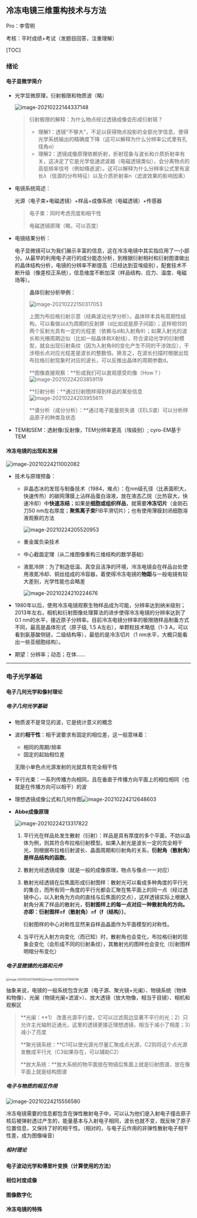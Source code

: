 ## 冷冻电镜三维重构技术与方法

Pro：李雪明

考核：平时成绩+考试（发题目回答，注重理解）

[TOC]

### 绪论

#### 电子显微学简介

- 光学显微原理，衍射极限和物质波（略）
	
	![image-20210222144337148](冷冻电镜三维重构技术与方法.assets/image-20210222144337148.png)
	
	> 衍射极限的解释：为什么物点经过透镜成像会形成衍射斑？
	> - 理解1：透镜“不够大”，不足以获得物点投影的全部光学信息，使得光学系统输出的精确度下降（这可以解释为什么分辨率公式里有孔径角$\alpha$）
	> - 理解2：透镜成像原理依赖折射，折射现象与波长和介质折射率有关，这决定了它是光学低通滤波器（电磁透镜类似），会分离物点的高低频率信号（例如倏逝波）。这可以解释为什么分辨率公式里有波长$\lambda$（信源的分布特征）以及介质折射率n（滤波效果的影响因素）
	>
	
- 电镜系统简述：

  光源（电子束+电磁透镜）+样品+成像系统（电磁透镜）+传感器

  > 电子束：同时考虑亮度和相干性
  >
  > 电磁透镜原理（略，可以百度）

- 电镜结果分析：

  电子显微镜可以为我们展示丰富的信息，这在冷冻电镜中其实指应用了一小部分。从最早的利用电子进行的成分能态分析，到根据衍射相衬和衍射图谱做出的晶体结构分析，电镜的分辨率不断提高（已经达到亚埃级别），配套技术不断升级（像差校正系统），信息维度不断加深（样品结构、应力、温度、电磁场等）。

  > **晶体衍射分析举例：**
  >
  > ![image-20210222150317053](冷冻电镜三维重构技术与方法.assets/image-20210222150317053.png)
  >
  > 上图为布拉格衍射示意（经典波动光学分析）。晶体样本具有周期性结构，可以看做以d为周期的反射屏（d比如说是原子间距）；这样相邻的两个反射光具有一定的光程差（依赖与d和入射角θ）；如果入射光的波长和光栅周期近似（比如一般晶体和X射线），符合波动光学的衍射模型，就会出现衍射条纹（因为入射角θ的变化产生不同的干涉效应），干涉相长点对应光程差是波长的整数倍。换言之，在波长扫描时根据出现布拉格衍射现象时对应的波长，可以反推出晶体的周期参数d。
  >
  > **图像直接观察：**形成我们可以直观感受的像（How？）![image-20210224203859119](冷冻电镜三维重构技术与方法.assets/image-20210224203859119.png)
  >
  > **衍射分析：**通过衍射图样得到样品的某些信息![image-20210224203955611](冷冻电镜三维重构技术与方法.assets/image-20210224203955611.png)
  >
  > **谱分析（成分分析）：**通过电子能量损失谱（EELS谱）可以分析样品原子的种类及状态

- TEM和SEM：透射像/反射像，TEM分辨率更高（埃级别）; cyro-EM基于TEM
#### 冷冻电镜的出现和发展

![image-20210224211002082](冷冻电镜三维重构技术与方法.assets/image-20210224211002082.png)

- 技术与原理预备：

  - 非晶态冰的发现与制备技术（1984，难点）：在nm级孔径（比表面积大，快速传热）的碳网薄膜上沾样品蛋白溶液，放在液态乙烷（比热容大，快速冷却）中**快速冻结**；如果是**细胞或组织样品**，就需要**冷冻切片**（金刚石刀50 nm左右厚度；**聚焦离子束**FIB平滑切片）；也有使用薄膜封闭细胞溶液观察的方法

    ![image-20210224205520953](冷冻电镜三维重构技术与方法.assets/image-20210224205520953.png)

  - 重金属负染技术

  - 中心截面定理（从二维图像重构三维结构的数学基础）

  - 液氮冷阱：为了制造低温、真空且洁净的环境，冷冻电镜会在样品台处使用液氮冷却、铜丝组成的冷容器，着使得冷冻电镜的**物距**与一般电镜有较大差别，光学性能也会略差

    ![image-20210224210224676](冷冻电镜三维重构技术与方法.assets/image-20210224210224676.png)

- 1980年以后，使用冷冻电镜观察生物样品成为可能，分辨率达到纳米级别；2013年左右，相机和衍射图像处理算法的进步使得冷冻电镜的分辨率达到了0.1 nm的水平，接近原子分辨率。目前冷冻电镜分辨率的极限随样品制备方式不同，最高是晶体形式（原子级, 1.5 A左右），单颗粒技术略低（1-3 A，可以看到氨基酸侧链，二级结构等），最低的是冷冻切片（1 nm水平，大概只能看出一些亚细胞结构）。

- 期望：分辨率；动态；在体……



--------------------



### 电子光学基础

#### 电子几何光学和像衬理论

##### 电子几何光学基础

- 物质波不是常见的波，它是统计意义的概念

- 波的**相干性**：相干波要求有固定的相位差，这一般意味着：

  - 相同的周期/频率
  - 固定的起始相位差

  无限小单色点光源发射的光就具有完全相干性

- 平行光束：一系列传播方向相同，且在垂直于传播方向平面上的相位相同（也就是在传播方向可以相干）的波

- 理想透镜成像公式和几何作图![image-20210224212648603](冷冻电镜三维重构技术与方法.assets/image-20210224212648603.png)

- **Abbe成像原理**

  ![image-20210224213317822](冷冻电镜三维重构技术与方法.assets/image-20210224213317822.png)

  1. 平行光在样品处发生散射（衍射）：样品是具有厚度的多个平面，不妨以晶体为例，则其符合布拉格衍射模型。如果入射光是波长一定的完全相干光，则根据布拉格衍射波长、晶面周期和衍射角的关系，**衍射角（散射角）是样品结构的函数**。

  2. 散射光经透镜成像（就是一般的成像原理，物点与像点一一对应）

  3. 散射光经透镜在后焦面形成衍射图样：散射光可以看成多种角度的平行光的集合，而所有同一角度的平行光都会汇聚在焦平面上的同一点（经过透镜中心，以入射角为方向的直线与后焦面的交点），这样透镜实际上根据入射角分离了样品的散射光，**衍射图样上的每一点对应一种散射角的方向。亦即：衍射图样=f（散射角）=f（f（结构））**。

     衍射图样的中心对称性显然来自样品晶面作为平面模型的对称性。

  4. 当平行光入射方向变化（而已知）时，散射角也会变化，布拉格衍射的现象会变化（会形成不同的衍射条纹），其散射光的图样也会变化（衍射图样明暗分布变化）

##### 电子显微镜的光路和元件

<img src="冷冻电镜三维重构技术与方法.assets/image-20210224211348182.png" alt="image-20210224211348182" style="zoom:50%;" /><img src="冷冻电镜三维重构技术与方法.assets/image-20210224211450136.png" alt="image-20210224211450136" style="zoom:50%;" />

抽象来说，电镜的一般系统包含光源（电子源、聚光镜+光阑）、物镜系统（物体和物像）、光阑（物镜光阑<滤波>）、放大透镜（放大物像，相当于目镜）、相机和观察区

> **光阑：**1） 改善光源平行度，它可以过滤周边显著不平行的光；2）只允许主光轴附近通光，这里的透镜更接近理想透镜，相当于减小了相差；3）减小了亮度
>
> **聚光镜系统：**C1可以使光源光尽量汇聚成点光源，C2则将这个点光源发散成平行光（C3如果存在，可以辅助C2）
>
> **放大系统：**放大系统的物平面放在物镜后焦面上就是衍射图谱，放在像平面上就是结构图谱

##### 电子与物质的相互作用

![image-20210224215556580](冷冻电镜三维重构技术与方法.assets/image-20210224215556580.png)

冷冻电镜需要的信息都包含在弹性散射电子中，可以认为他们是入射电子撞击原子核后被弹射透过产生的，能量基本与入射电子相同，波长也就不变，既反映了原子位置信息，又保持了好的相干性。（相对的，与电子云作用的非弹性散射电子相干性差，成为图像噪音）

##### 相衬理论

#### 电子波动光学和傅里叶变换（计算使用的方法）

#### 相位衬度成像

#### 图像数字化

#### 冷冻电镜的特殊




